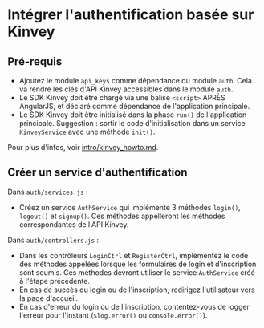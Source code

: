 Intégrer l'authentification basée sur Kinvey
============================================

Pré-requis
----------

- Ajoutez le module `api_keys` comme dépendance du module `auth`. Cela va rendre les clés d'API Kinvey accessibles dans le module `auth`.
- Le SDK Kinvey doit être chargé via une balise `<script>` APRÈS AngularJS, et déclaré comme dépendance de l'application principale.
- Le SDK Kinvey doit être initialisé dans la phase `run()` de l'application principale. Suggestion : sortir le code d'initialisation dans un service `KinveyService` avec une méthode `init()`.

Pour plus d'infos, voir [intro/kinvey_howto.md](../intro/kinvey_howto.md).

Créer un service d'authentification
-----------------------------------

Dans `auth/services.js` :

- Créez un service `AuthService` qui implémente 3 méthodes `login()`, `logout()` et `signup()`. Ces méthodes appelleront les méthodes correspondantes de l'API Kinvey.

Dans `auth/controllers.js` :

- Dans les contrôleurs `LoginCtrl` et `RegisterCtrl`, implémentez le code des méthodes appelées lorsque les formulaires de login et d'inscription sont soumis. Ces méthodes devront utiliser le service `AuthService` créé à l'étape précédente.
- En cas de succès du login ou de l'inscription, redirigez l'utilisateur vers la page d'accueil.
- En cas d'erreur du login ou de l'inscription, contentez-vous de logger l'erreur pour l'instant (`$log.error()` ou `console.error()`).
